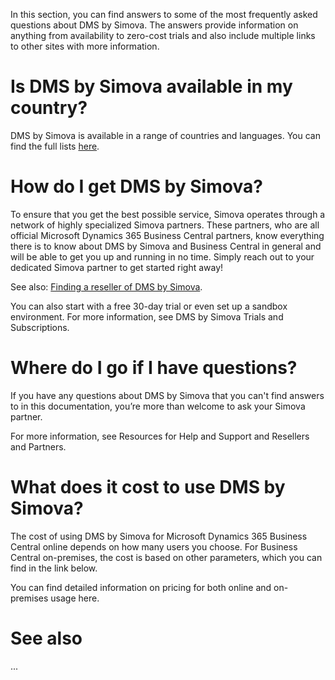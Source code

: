 

In this section, you can find answers to some of the most frequently asked questions about DMS by Simova. The answers provide information on anything from availability to zero-cost trials and also include multiple links to other sites with more information.

# Is DMS by Simova available in my country?
DMS by Simova is available in a range of countries and languages. You can find the full lists [here](https://appsource.microsoft.com/en-en/product/dynamics-365-business-central/PUBID.simova%7CAID.dms_by_simova_17_0_10_0%7CPAPPID.d8b658c6-90d9-416e-b221-8a8f9f7aa772?tab=Overview).

# How do I get DMS by Simova?
To ensure that you get the best possible service, Simova operates through a network of highly specialized Simova partners. These partners, who are all official Microsoft Dynamics 365 Business Central partners, know everything there is to know about DMS by Simova and Business Central in general and will be able to get you up and running in no time. Simply reach out to your dedicated Simova partner to get started right away!

See also: [Finding a reseller of DMS by Simova](https://www.simova.de/partner?lang=en).

You can also start with a free 30-day trial or even set up a sandbox environment. For more information, see DMS by Simova Trials and Subscriptions.

# Where do I go if I have questions?
If you have any questions about DMS by Simova that you can't find answers to in this documentation, you’re more than welcome to ask your Simova partner.

For more information, see Resources for Help and Support and Resellers and Partners.

# What does it cost to use DMS by Simova?
The cost of using DMS by Simova for Microsoft Dynamics 365 Business Central online depends on how many users you choose. For Business Central on-premises, the cost is based on other parameters, which you can find in the link below.

You can find detailed information on pricing for both online and on-premises usage here.

# See also
...